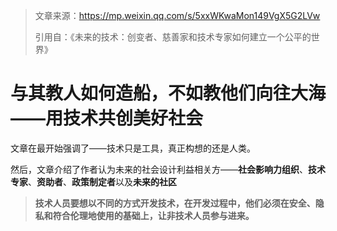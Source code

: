 > 文章来源：https://mp.weixin.qq.com/s/5xxWKwaMon149VgX5G2LVw
>
> 引用自：《未来的技术：创变者、慈善家和技术专家如何建立一个公平的世界》

# 与其教人如何造船，不如教他们向往大海——用技术共创美好社会

文章在最开始强调了——技术只是工具，真正构想的还是人类。

然后，文章介绍了作者认为未来的社会设计利益相关方——**社会影响力组织**、**技术专家**、**资助者**、**政策制定者**以及**未来的社区**

> **技术人员要想以不同的方式开发技术，在开发过程中，他们必须在安全、隐私和符合伦理地使用的基础上，让非技术人员参与进来。**